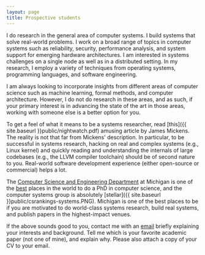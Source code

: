 ```yaml
---
layout: page
title: Prospective students
---
```


I do research in the general area of computer systems. I build systems that solve real-world problems. I work on a broad range of topics in computer systems such as reliability, security, performance analysis, and system support for emerging hardware architectures. I am interested in systems challenges on a single node as well as in a distributed setting. In my research, I employ a variety of techniques from operating systems, programming languages, and software engineering.

  I am always looking to incorporate insights from different areas of computer science such as machine learning, formal methods, and computer architecture. However, I do not do research in these areas, and as such, if your primary interest is in advancing the state of the art in those areas, working with someone else is a better option for you.

  To get a feel of what it means to be a systems researcher, read [this]({{ site.baseurl }}public/nightwatch.pdf) amusing article by James Mickens. The reality is not that far from Mickens' description. In particular, to be successful in systems research, hacking on real and complex systems (e.g., Linux kernel) and quickly reading and understanding the internals of large codebases (e.g., the LLVM compiler toolchain) should be of second nature to you. Real-world software development experience (either open-source or commercial) helps a lot.

  The [Computer Science and Engineering Department](https://www.cse.umich.edu/) at Michigan is one of the [best](http://csrankings.org/) places in the world to do a PhD in computer science, and the computer systems group is absolutely [stellar]({{ site.baseurl }}public/csrankings-systems.PNG). Michigan is one of the best places to be if you are motivated to do world-class systems research, build real systems, and publish papers in the highest-impact venues.

  If the above sounds good to you, contact me with an [email](mailto:barisk@michigan.edu) briefly explaining your interests and background. Tell me which is your favorite academic paper (not one of mine), and explain why. Please also attach a copy of your CV to your email.